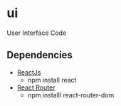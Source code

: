 # ui
User Interface Code

## Dependencies
* [ReactJs](https://reactjs.org)
  * npm install react
* [React Router](https://reacttraining.com/react-router)
  * npm installl react-router-dom

